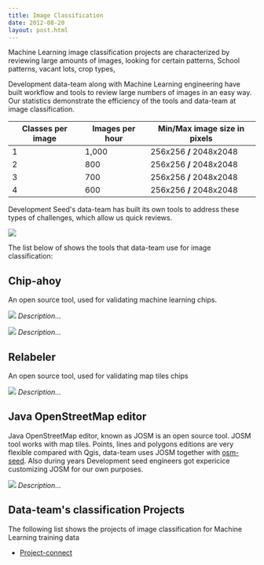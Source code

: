 ```yaml
---
title: Image Classification
date: 2012-08-20
layout: post.html
---
```


Machine Learning image classification projects are characterized by reviewing large amounts of images, looking for certain patterns,
School patterns, vacant lots, crop types,

Development data-team along with Machine Learning engineering have built workflow and tools to review large numbers of images in an easy way. Our statistics demonstrate the efficiency of the tools and data-team at image classification.

<table class="table">
  <thead>
    <tr>
      <th scope="col">Classes per image</th>
      <th scope="col">Images per hour</th>
      <th scope="col">Min/Max image size in pixels</th>
    </tr>
  </thead>
  <tbody>
    <tr>
      <td>1</td>
      <td>1,000</td>
      <td>256x256 <strong>/</strong> 2048x2048</td>
    </tr>
    <tr>
      <td>2</td>
      <td>800</td>
      <td>256x256 <strong>/</strong> 2048x2048</td>
    </tr>
    <tr>
      <td>3</td>
      <td>700</td>
      <td>256x256 <strong>/</strong> 2048x2048</td>
    </tr>
    <tr>
      <td>4</td>
      <td>600</td>
      <td>256x256 <strong>/</strong> 2048x2048</td>
    </tr>
  </tbody>
</table>

Development Seed's data-team has built its own tools to address these types of challenges, which allow us quick reviews.

![](https://devseed.com/data-team-workflow/assets/images/classification/flowchart_type_projects-Page-5.png)

The list below of shows the tools that data-team use for image classification:

## Chip-ahoy

An open source tool, used for validating machine learning chips.

![](https://user-images.githubusercontent.com/12978932/140334426-188775bc-23e3-420c-ba24-fdc08f60ce15.gif)
*Description...*

![](https://paper-attachments.dropbox.com/s_230DC06EACF3ACA9F9E356E4840E7091EA3153BB2E07CA5FA7F773EE60638E3E_1643650861497_chips_ahoy_image_classification.gif)
*Description...*

## Relabeler

An open source tool, used for validating map tiles chips

![](https://devseed.com/data-team-workflow/assets/images/classification/relabeler_fixed.gif)
*Description...*

## Java OpenStreetMap editor

Java OpenStreetMap editor, known as JOSM is an open source tool. JOSM tool works with map tiles. Points, lines and polygons editions are very flexible compared with Qgis, data-team uses JOSM together with [osm-seed](https://github.com/developmentseed/osm-seed). Also during years Development seed engineers got expericice customizing JOSM for our own purposes.

![](https://paper-attachments.dropbox.com/s_1981A5ECF2AEB06EE992A475685270D2AAD678C2973A8357A8ADEF766F86DBA2_1645046387826_unicef_p3_josm.gif)
*Description...*

## Data-team's classification Projects

The following list shows the projects of image classification for Machine Learning training data

- [Project-connect](/highlighted-projects/project-connect/)
